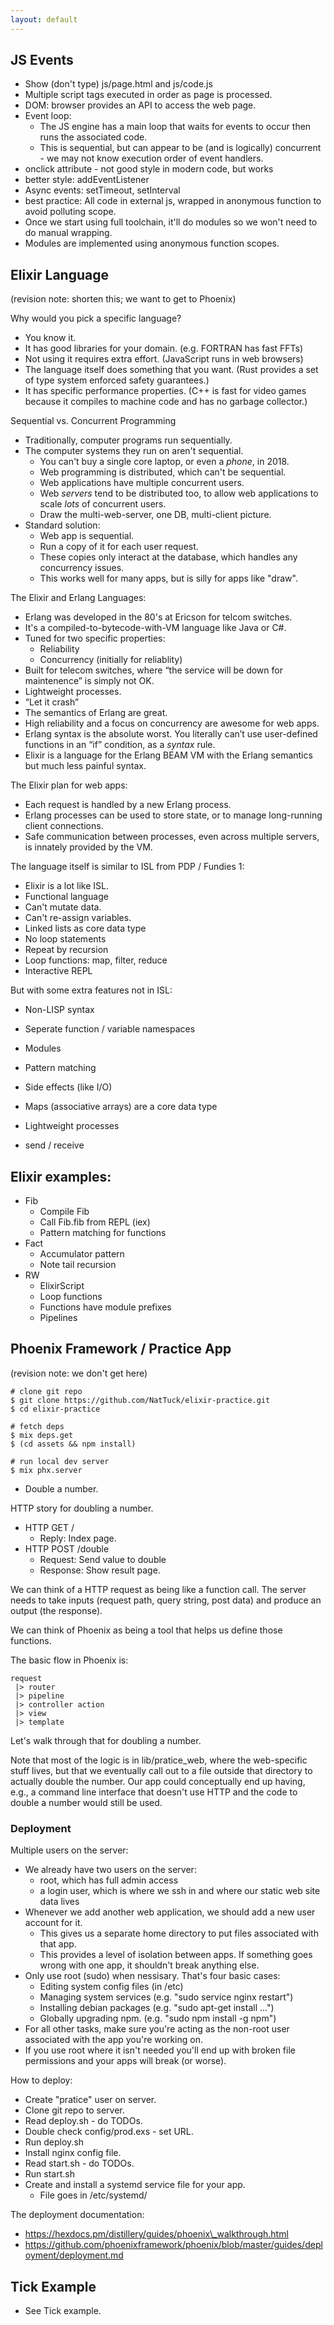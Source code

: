 ```yaml
---
layout: default
---
```


## JS Events

 - Show (don't type) js/page.html and js/code.js
 - Multiple script tags executed in order as page is processed.
 - DOM: browser provides an API to access the web page.
 - Event loop:
   - The JS engine has a main loop that waits for events to occur
     then runs the associated code.
   - This is sequential, but can appear to be (and is logically)
     concurrent - we may not know execution order of event handlers.
 - onclick attribute - not good style in modern code, but works
 - better style: addEventListener
 - Async events: setTimeout, setInterval
 - best practice: All code in external js, wrapped in anonymous
   function to avoid polluting scope.
 - Once we start using full toolchain, it'll do modules so we
   won't need to do manual wrapping.
 - Modules are implemented using anonymous function scopes.

## Elixir Language

(revision note: shorten this; we want to get to Phoenix)

Why would you pick a specific language?

 - You know it.
 - It has good libraries for your domain. (e.g. FORTRAN has fast FFTs)
 - Not using it requires extra effort. (JavaScript runs in web browsers)
 - The language itself does something that you want. 
   (Rust provides a set of type system enforced safety guarantees.)
 - It has specific performance properties. (C++ is fast for video games
   because it compiles to machine code and has no garbage collector.)

Sequential vs. Concurrent Programming

 - Traditionally, computer programs run sequentially.
 - The computer systems they run on aren't sequential.
   - You can't buy a single core laptop, or even a *phone*, in 2018.
   - Web programming is distributed, which can't be sequential.
   - Web applications have multiple concurrent users.
   - Web *servers* tend to be distributed too, to allow web applications
     to scale *lots* of concurrent users.
   - Draw the multi-web-server, one DB, multi-client picture.
 - Standard solution:
   - Web app is sequential.
   - Run a copy of it for each user request.
   - These copies only interact at the database, which handles any 
     concurrency issues.
   - This works well for many apps, but is silly for apps like "draw".

The Elixir and Erlang Languages:

 - Erlang was developed in the 80's at Ericson for telcom switches.
 - It's a compiled-to-bytecode-with-VM language like Java or C#.
 - Tuned for two specific properties:
   - Reliability
   - Concurrency (initially for reliablity)
 - Built for telecom switches, where “the service will be down for maintenence” 
   is simply not OK.
 - Lightweight processes.
 - “Let it crash”
 - The semantics of Erlang are great.
 - High reliability and a focus on concurrency are awesome for web apps.
 - Erlang syntax is the absolute worst. You literally can’t use user-defined 
   functions in an “if” condition, as a *syntax* rule.
 - Elixir is a language for the Erlang BEAM VM with the Erlang semantics but
   much less painful syntax.

The Elixir plan for web apps:

 - Each request is handled by a new Erlang process.
 - Erlang processes can be used to store state, or to manage long-running
   client connections.
 - Safe communication between processes, even across multiple servers, is
   innately provided by the VM.

The language itself is similar to ISL from PDP / Fundies 1:

 - Elixir is a lot like ISL.
 - Functional language
 - Can't mutate data.
 - Can't re-assign variables.
 - Linked lists as core data type
 - No loop statements
 - Repeat by recursion
 - Loop functions: map, filter, reduce
 - Interactive REPL

But with some extra features not in ISL:

 - Non-LISP syntax
 - Seperate function / variable namespaces
 - Modules
 - Pattern matching
 
 - Side effects (like I/O)
 - Maps (associative arrays) are a core data type
 - Lightweight processes
 - send / receive 

## Elixir examples:

 - Fib
   - Compile Fib
   - Call Fib.fib from REPL (iex)
   - Pattern matching for functions
 - Fact
   - Accumulator pattern
   - Note tail recursion
 - RW
   - ElixirScript
   - Loop functions
   - Functions have module prefixes
   - Pipelines

## Phoenix Framework / Practice App

(revision note: we don't get here)

```
# clone git repo
$ git clone https://github.com/NatTuck/elixir-practice.git
$ cd elixir-practice

# fetch deps
$ mix deps.get
$ (cd assets && npm install)

# run local dev server
$ mix phx.server
```

 - Double a number.

HTTP story for doubling a number.

 - HTTP GET /
   - Reply: Index page.
 - HTTP POST /double
   - Request: Send value to double
   - Response: Show result page.

We can think of a HTTP request as being like a function call. The server
needs to take inputs (request path, query string, post data) and produce an
output (the response).

We can think of Phoenix as being a tool that helps us define those functions.

The basic flow in Phoenix is:

```
request
 |> router 
 |> pipeline
 |> controller action 
 |> view
 |> template
```

Let's walk through that for doubling a number.

Note that most of the logic is in lib/pratice_web, where
the web-specific stuff lives, but that we eventually call
out to a file outside that directory to actually double
the number. Our app could conceptually end up having,
e.g., a command line interface that doesn't use HTTP
and the code to double a number would still be used.


### Deployment

Multiple users on the server:

 - We already have two users on the server:
   - root, which has full admin access
   - a login user, which is where we ssh in and where our
     static web site data lives
 - Whenever we add another web application, we should add a new
   user account for it.
   - This gives us a separate home directory to put files associated
     with that app.
   - This provides a level of isolation between apps. If something goes
     wrong with one app, it shouldn't break anything else.
 - Only use root (sudo) when nessisary. That's four basic cases:
   - Editing system config files (in /etc)
   - Managing system services (e.g. "sudo service nginx restart")
   - Installing debian packages (e.g. "sudo apt-get install ...")
   - Globally upgrading npm. (e.g. "sudo npm install -g npm")
 - For all other tasks, make sure you're acting as the non-root user
   associated with the app you're working on.
 - If you use root where it isn't needed you'll end up with broken
   file permissions and your apps will break (or worse).

How to deploy:

 - Create "pratice" user on server.
 - Clone git repo to server.
 - Read deploy.sh - do TODOs.
 - Double check config/prod.exs - set URL.
 - Run deploy.sh
 - Install nginx config file.
 - Read start.sh - do TODOs.
 - Run start.sh
 - Create and install a systemd service file for your app.
   - File goes in /etc/systemd/

The deployment documentation:

 - https://hexdocs.pm/distillery/guides/phoenix\_walkthrough.html
 - https://github.com/phoenixframework/phoenix/blob/master/guides/deployment/deployment.md

## Tick Example

 - See Tick example.

